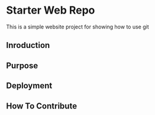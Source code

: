 # Starter Web Repo

This is a simple website project for
showing how to use git

## Inroduction

## Purpose

## Deployment

## How To Contribute 
